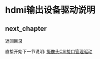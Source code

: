 # hdmi输出设备驱动说明

## next_chapter

[返回目录](../README.md)

直接开始下一节说明: [摄像头CSI接口管理驱动](./ch03-27.csi_frame.md)

